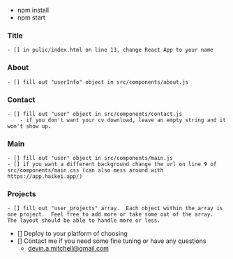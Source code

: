 - npm install
- npm start


### Title

    - [] in pulic/index.html on line 13, change React App to your name

### About

    - [] fill out "userInfo" object in src/components/about.js

### Contact 

    - [] fill out "user" object in src/components/contact.js
        - if you don't want your cv download, leave an empty string and it won't show up.

### Main

    - [] fill out "user" object in src/components/main.js
    - [] if you want a different background change the url on line 9 of src/components/main.css (can also mess around with https://app.haikei.app/)

### Projects 

    - [] fill out "user_projects" array.  Each object within the array is one project.  Feel free to add more or take some out of the array.  The layout should be able to handle more or less.


- [] Deploy to your platform of choosing
- [] Contact me if you need some fine tuning or have any questions
    - devin.a.mitchell@gmail.com

